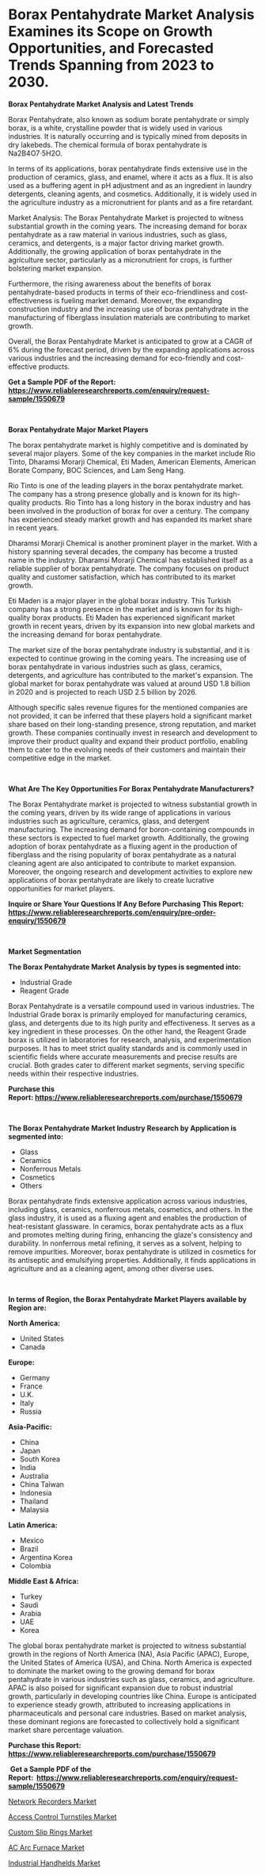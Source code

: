 <p><h1>Borax Pentahydrate Market Analysis Examines its Scope on Growth Opportunities, and Forecasted Trends Spanning from 2023 to 2030.</h1></p><p><strong>Borax Pentahydrate Market Analysis and Latest Trends</strong></p>
<p><p>Borax Pentahydrate, also known as sodium borate pentahydrate or simply borax, is a white, crystalline powder that is widely used in various industries. It is naturally occurring and is typically mined from deposits in dry lakebeds. The chemical formula of borax pentahydrate is Na2B4O7·5H2O.</p><p>In terms of its applications, borax pentahydrate finds extensive use in the production of ceramics, glass, and enamel, where it acts as a flux. It is also used as a buffering agent in pH adjustment and as an ingredient in laundry detergents, cleaning agents, and cosmetics. Additionally, it is widely used in the agriculture industry as a micronutrient for plants and as a fire retardant. </p><p>Market Analysis: The Borax Pentahydrate Market is projected to witness substantial growth in the coming years. The increasing demand for borax pentahydrate as a raw material in various industries, such as glass, ceramics, and detergents, is a major factor driving market growth. Additionally, the growing application of borax pentahydrate in the agriculture sector, particularly as a micronutrient for crops, is further bolstering market expansion.</p><p>Furthermore, the rising awareness about the benefits of borax pentahydrate-based products in terms of their eco-friendliness and cost-effectiveness is fueling market demand. Moreover, the expanding construction industry and the increasing use of borax pentahydrate in the manufacturing of fiberglass insulation materials are contributing to market growth.</p><p>Overall, the Borax Pentahydrate Market is anticipated to grow at a CAGR of 6% during the forecast period, driven by the expanding applications across various industries and the increasing demand for eco-friendly and cost-effective products.</p></p>
<p><strong>Get a Sample PDF of the Report:&nbsp; <a href="https://www.reliableresearchreports.com/enquiry/request-sample/1550679">https://www.reliableresearchreports.com/enquiry/request-sample/1550679</a></strong></p>
<p>&nbsp;</p>
<p><strong>Borax Pentahydrate Major Market Players</strong></p>
<p><p>The borax pentahydrate market is highly competitive and is dominated by several major players. Some of the key companies in the market include Rio Tinto, Dharamsi Morarji Chemical, Eti Maden, American Elements, American Borate Company, BOC Sciences, and Lam Seng Hang.</p><p>Rio Tinto is one of the leading players in the borax pentahydrate market. The company has a strong presence globally and is known for its high-quality products. Rio Tinto has a long history in the borax industry and has been involved in the production of borax for over a century. The company has experienced steady market growth and has expanded its market share in recent years. </p><p>Dharamsi Morarji Chemical is another prominent player in the market. With a history spanning several decades, the company has become a trusted name in the industry. Dharamsi Morarji Chemical has established itself as a reliable supplier of borax pentahydrate. The company focuses on product quality and customer satisfaction, which has contributed to its market growth.</p><p>Eti Maden is a major player in the global borax industry. This Turkish company has a strong presence in the market and is known for its high-quality borax products. Eti Maden has experienced significant market growth in recent years, driven by its expansion into new global markets and the increasing demand for borax pentahydrate.</p><p>The market size of the borax pentahydrate industry is substantial, and it is expected to continue growing in the coming years. The increasing use of borax pentahydrate in various industries such as glass, ceramics, detergents, and agriculture has contributed to the market's expansion. The global market for borax pentahydrate was valued at around USD 1.8 billion in 2020 and is projected to reach USD 2.5 billion by 2026.</p><p>Although specific sales revenue figures for the mentioned companies are not provided, it can be inferred that these players hold a significant market share based on their long-standing presence, strong reputation, and market growth. These companies continually invest in research and development to improve their product quality and expand their product portfolio, enabling them to cater to the evolving needs of their customers and maintain their competitive edge in the market.</p></p>
<p>&nbsp;</p>
<p><strong>What Are The Key Opportunities For Borax Pentahydrate Manufacturers?</strong></p>
<p><p>The Borax Pentahydrate market is projected to witness substantial growth in the coming years, driven by its wide range of applications in various industries such as agriculture, ceramics, glass, and detergent manufacturing. The increasing demand for boron-containing compounds in these sectors is expected to fuel market growth. Additionally, the growing adoption of borax pentahydrate as a fluxing agent in the production of fiberglass and the rising popularity of borax pentahydrate as a natural cleaning agent are also anticipated to contribute to market expansion. Moreover, the ongoing research and development activities to explore new applications of borax pentahydrate are likely to create lucrative opportunities for market players.</p></p>
<p><strong>Inquire or Share Your Questions If Any Before Purchasing This Report: <a href="https://www.reliableresearchreports.com/enquiry/pre-order-enquiry/1550679">https://www.reliableresearchreports.com/enquiry/pre-order-enquiry/1550679</a></strong></p>
<p>&nbsp;</p>
<p><strong>Market Segmentation</strong></p>
<p><strong>The Borax Pentahydrate Market Analysis by types is segmented into:</strong></p>
<p><ul><li>Industrial Grade</li><li>Reagent Grade</li></ul></p>
<p><p>Borax Pentahydrate is a versatile compound used in various industries. The Industrial Grade borax is primarily employed for manufacturing ceramics, glass, and detergents due to its high purity and effectiveness. It serves as a key ingredient in these processes. On the other hand, the Reagent Grade borax is utilized in laboratories for research, analysis, and experimentation purposes. It has to meet strict quality standards and is commonly used in scientific fields where accurate measurements and precise results are crucial. Both grades cater to different market segments, serving specific needs within their respective industries.</p></p>
<p><strong>Purchase this Report:&nbsp;<a href="https://www.reliableresearchreports.com/purchase/1550679">https://www.reliableresearchreports.com/purchase/1550679</a></strong></p>
<p>&nbsp;</p>
<p><strong>The Borax Pentahydrate Market Industry Research by Application is segmented into:</strong></p>
<p><ul><li>Glass</li><li>Ceramics</li><li>Nonferrous Metals</li><li>Cosmetics</li><li>Others</li></ul></p>
<p><p>Borax pentahydrate finds extensive application across various industries, including glass, ceramics, nonferrous metals, cosmetics, and others. In the glass industry, it is used as a fluxing agent and enables the production of heat-resistant glassware. In ceramics, borax pentahydrate acts as a flux and promotes melting during firing, enhancing the glaze's consistency and durability. In nonferrous metal refining, it serves as a solvent, helping to remove impurities. Moreover, borax pentahydrate is utilized in cosmetics for its antiseptic and emulsifying properties. Additionally, it finds applications in agriculture and as a cleaning agent, among other diverse uses.</p></p>
<p>&nbsp;</p>
<p><strong>In terms of Region, the Borax Pentahydrate Market Players available by Region are:</strong></p>
<p>
    <p> <strong> North America: </strong>
        <ul>
            <li>United States</li>
            <li>Canada</li>
        </ul>
        </p> 
    <p> <strong> Europe: </strong>
        <ul>
            <li>Germany</li>
            <li>France</li>
            <li>U.K.</li>
            <li>Italy</li>
            <li>Russia</li>
        </ul>
        </p> 
    <p> <strong> Asia-Pacific: </strong>
        <ul>
            <li>China</li>
            <li>Japan</li>
            <li>South Korea</li>
            <li>India</li>
            <li>Australia</li>
            <li>China Taiwan</li>
            <li>Indonesia</li>
            <li>Thailand</li>
            <li>Malaysia</li>
        </ul>
        </p> 
    <p> <strong> Latin America: </strong>
        <ul>
            <li>Mexico</li>
            <li>Brazil</li>
            <li>Argentina Korea</li>
            <li>Colombia</li>
        </ul>
        </p> 
    <p> <strong> Middle East & Africa: </strong>
        <ul>
            <li>Turkey</li>
            <li>Saudi</li>
            <li>Arabia</li>
            <li>UAE</li>
            <li>Korea</li>
        </ul>
    </p>
    </p>
<p><p>The global borax pentahydrate market is projected to witness substantial growth in the regions of North America (NA), Asia Pacific (APAC), Europe, the United States of America (USA), and China. North America is expected to dominate the market owing to the growing demand for borax pentahydrate in various industries such as glass, ceramics, and agriculture. APAC is also poised for significant expansion due to robust industrial growth, particularly in developing countries like China. Europe is anticipated to experience steady growth, attributed to increasing applications in pharmaceuticals and personal care industries. Based on market analysis, these dominant regions are forecasted to collectively hold a significant market share percentage valuation.</p></p>
<p><strong>Purchase this Report: <a href="https://www.reliableresearchreports.com/purchase/1550679">https://www.reliableresearchreports.com/purchase/1550679</a></strong></p>
<p>&nbsp;<strong>Get a Sample PDF of the Report:&nbsp;&nbsp;<a href="https://www.reliableresearchreports.com/enquiry/request-sample/1550679">https://www.reliableresearchreports.com/enquiry/request-sample/1550679</a></strong></p>
<p><strong></strong></p>
<p><p><a href="https://medium.com/@yuvicharp23/network-recorders-market-trends-and-market-analysis-forecasted-for-period-2023-2030-195af2b45af0">Network Recorders Market</a></p><p><a href="https://medium.com/@kartik.reportprime/access-control-turnstiles-market-insights-into-market-cagr-market-trends-and-growth-strategies-c423cf0431dc">Access Control Turnstiles Market</a></p><p><a href="https://medium.com/@chiragreportprime4/custom-slip-rings-market-insight-market-trends-growth-forecasted-from-2023-to-2030-93667fcca5c4">Custom Slip Rings Market</a></p><p><a href="https://medium.com/@subhamgillrp23/ac-arc-furnace-market-comprehensive-assessment-by-type-application-and-geography-fd77d2840f11">AC Arc Furnace Market</a></p><p><a href="https://medium.com/@smriti.reportprime/industrial-handhelds-market-research-report-its-history-and-forecast-2023-to-2030-068900ee3ffb">Industrial Handhelds Market</a></p></p>